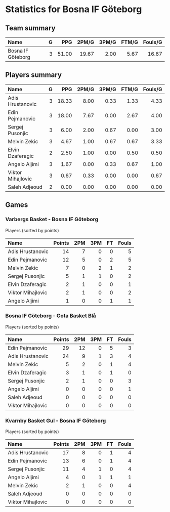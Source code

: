 # Statistics for Bosna IF Göteborg

## Team summary

| Name | G | PPG | 2PM/G | 3PM/G | FTM/G | Fouls/G |
|:-----|--:|----:|------:|------:|------:|--------:|
| Bosna IF Göteborg | 3 | 51.00 | 19.67 | 2.00 | 5.67 | 16.67 |

## Players summary

| Name | G | PPG | 2PM/G | 3PM/G | FTM/G | Fouls/G |
|:-----|--:|----:|------:|------:|------:|--------:|
| Adis Hrustanovic | 3 | 18.33 | 8.00 | 0.33 | 1.33 | 4.33 |
| Edin Pejmanovic | 3 | 18.00 | 7.67 | 0.00 | 2.67 | 4.00 |
| Sergej Pusonjic | 3 | 6.00 | 2.00 | 0.67 | 0.00 | 3.00 |
| Melvin Zekic | 3 | 4.67 | 1.00 | 0.67 | 0.67 | 3.33 |
| Elvin Dzaferagic | 2 | 2.50 | 1.00 | 0.00 | 0.50 | 0.50 |
| Angelo Aljimi | 3 | 1.67 | 0.00 | 0.33 | 0.67 | 1.00 |
| Viktor Mihajlovic | 3 | 0.67 | 0.33 | 0.00 | 0.00 | 0.67 |
| Saleh Adjeoud | 2 | 0.00 | 0.00 | 0.00 | 0.00 | 0.00 |

## Games

### Varbergs Basket - Bosna IF Göteborg

Players (sorted by points)

| Name | Points | 2PM | 3PM | FT | Fouls |
|:-----|-------:|----:|----:|---:|------:|
| Adis Hrustanovic | 14 |  7 |  0 |  0 |  5 |
| Edin Pejmanovic | 12 |  5 |  0 |  2 |  5 |
| Melvin Zekic |  7 |  0 |  2 |  1 |  2 |
| Sergej Pusonjic |  5 |  1 |  1 |  0 |  2 |
| Elvin Dzaferagic |  2 |  1 |  0 |  0 |  1 |
| Viktor Mihajlovic |  2 |  1 |  0 |  0 |  2 |
| Angelo Aljimi |  1 |  0 |  0 |  1 |  1 |

### Bosna IF Göteborg - Gota Basket Blå

Players (sorted by points)

| Name | Points | 2PM | 3PM | FT | Fouls |
|:-----|-------:|----:|----:|---:|------:|
| Edin Pejmanovic | 29 | 12 |  0 |  5 |  3 |
| Adis Hrustanovic | 24 |  9 |  1 |  3 |  4 |
| Melvin Zekic |  5 |  2 |  0 |  1 |  4 |
| Elvin Dzaferagic |  3 |  1 |  0 |  1 |  0 |
| Sergej Pusonjic |  2 |  1 |  0 |  0 |  3 |
| Angelo Aljimi |  0 |  0 |  0 |  0 |  1 |
| Saleh Adjeoud |  0 |  0 |  0 |  0 |  0 |
| Viktor Mihajlovic |  0 |  0 |  0 |  0 |  0 |

### Kvarnby Basket Gul - Bosna IF Göteborg

Players (sorted by points)

| Name | Points | 2PM | 3PM | FT | Fouls |
|:-----|-------:|----:|----:|---:|------:|
| Adis Hrustanovic | 17 |  8 |  0 |  1 |  4 |
| Edin Pejmanovic | 13 |  6 |  0 |  1 |  4 |
| Sergej Pusonjic | 11 |  4 |  1 |  0 |  4 |
| Angelo Aljimi |  4 |  0 |  1 |  1 |  1 |
| Melvin Zekic |  2 |  1 |  0 |  0 |  4 |
| Saleh Adjeoud |  0 |  0 |  0 |  0 |  0 |
| Viktor Mihajlovic |  0 |  0 |  0 |  0 |  0 |


